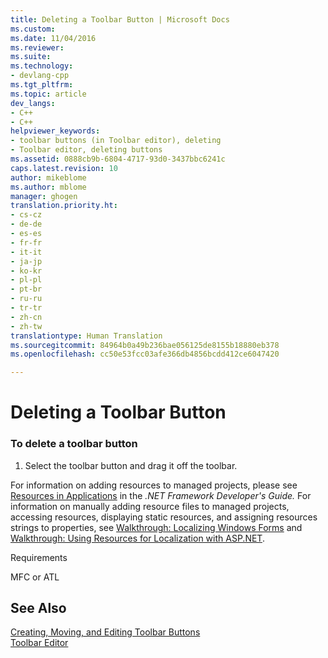 ```yaml
---
title: Deleting a Toolbar Button | Microsoft Docs
ms.custom: 
ms.date: 11/04/2016
ms.reviewer: 
ms.suite: 
ms.technology:
- devlang-cpp
ms.tgt_pltfrm: 
ms.topic: article
dev_langs:
- C++
- C++
helpviewer_keywords:
- toolbar buttons (in Toolbar editor), deleting
- Toolbar editor, deleting buttons
ms.assetid: 0888cb9b-6804-4717-93d0-3437bbc6241c
caps.latest.revision: 10
author: mikeblome
ms.author: mblome
manager: ghogen
translation.priority.ht:
- cs-cz
- de-de
- es-es
- fr-fr
- it-it
- ja-jp
- ko-kr
- pl-pl
- pt-br
- ru-ru
- tr-tr
- zh-cn
- zh-tw
translationtype: Human Translation
ms.sourcegitcommit: 84964b0a49b236bae056125de8155b18880eb378
ms.openlocfilehash: cc50e53fcc03afe366db4856bcdd412ce6047420

---
```

# Deleting a Toolbar Button
### To delete a toolbar button  
  
1.  Select the toolbar button and drag it off the toolbar.  
  
 For information on adding resources to managed projects, please see [Resources in Applications](http://msdn.microsoft.com/Library/8ad495d4-2941-40cf-bf64-e82e85825890) in the *.NET Framework Developer's Guide.* For information on manually adding resource files to managed projects, accessing resources, displaying static resources, and assigning resources strings to properties, see [Walkthrough: Localizing Windows Forms](http://msdn.microsoft.com/en-us/9a96220d-a19b-4de0-9f48-01e5d82679e5) and [Walkthrough: Using Resources for Localization with ASP.NET](http://msdn.microsoft.com/Library/bb4e5b44-e2b0-48ab-bbe9-609fb33900b6).  
  
 Requirements  
  
 MFC or ATL  
  
## See Also  
 [Creating, Moving, and Editing Toolbar Buttons](../mfc/creating-moving-and-editing-toolbar-buttons.md)   
 [Toolbar Editor](../mfc/toolbar-editor.md)




<!--HONumber=Jan17_HO1-->


